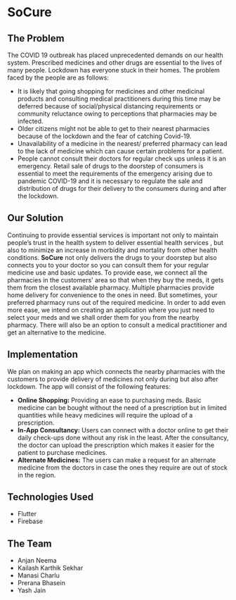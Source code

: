 # SoCure
## The Problem
The COVID 19 outbreak has placed unprecedented demands on our health system. Prescribed medicines and other drugs are essential to the lives of many people. Lockdown has everyone stuck in their homes. The problem faced by the people are as follows:
- It is likely that going shopping for medicines and other medicinal products and consulting medical practitioners during this time may be deferred because of social/physical distancing requirements or community reluctance owing to perceptions that pharmacies may be infected.
- Older citizens might not be able to get to their nearest pharmacies because of the lockdown and the fear of catching Covid-19.
- Unavailability of a medicine in the nearest/ preferred pharmacy can lead to the lack of medicine which can cause certain problems for a patient. 
- People cannot consult their doctors for regular check ups unless it is an emergency. 
Retail sale of drugs to the doorstep of consumers is essential to meet the requirements of the emergency arising due to pandemic COVID-19 and it is necessary to regulate the sale and distribution of drugs for their delivery to the consumers during and after the lockdown. 
## Our Solution
Continuing to provide essential services is important not only to maintain people’s trust in the health system to deliver essential health services , but also to minimize an increase in morbidity and mortality from other health conditions. __SoCure__ not only delivers the drugs to your doorstep but also connects you to your doctor so you can consult them for your regular medicine use and basic updates.
To provide ease, we connect all the pharmacies in the customers' area so that when they buy the meds, it gets them from the closest available pharmacy. Multiple pharmacies provide home delivery for convenience to the ones in need. But sometimes, your preferred pharmacy runs out of the required medicine. In order to add even more ease, we intend on creating an application where you just need to select your meds and we shall order them for you from the nearby pharmacy. There will also be an option to consult a medical practitioner and get an alternative to the medicine.
## Implementation
We plan on making an app which connects the nearby pharmacies with the customers to provide delivery of medicines not only during but also after lockdown. The app will consist of the following features:
- __Online Shopping:__ Providing an ease to purchasing meds. Basic medicine can be bought without the need of a prescription but in limited quantities while heavy medicines will require the upload of a prescription. 
- __In-App Consultancy:__ Users can connect with a doctor online to get their daily check-ups done without any risk in the least. After the consultancy, the doctor can upload the prescription which makes it easier for the patient to purchase medicines.
- __Alternate Medicines:__ The users can make a request for an alternate medicine from the doctors in case the ones they require are out of stock in the region. 
## Technologies Used
- Flutter
- Firebase
## The Team
- Anjan Neema
- Kailash Karthik Sekhar
- Manasi Charlu
- Prerana Bhasein
- Yash Jain

